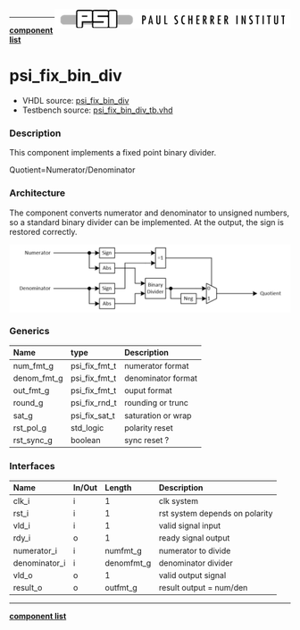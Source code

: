<img align="right" src="../../doc/psi_logo.png">

***

[**component list**](../README.md)

# psi_fix_bin_div
 - VHDL source: [psi_fix_bin_div](../hdl/psi_fix_bin_div.vhd)
 - Testbench source: [psi_fix_bin_div_tb.vhd](../testbench/psi_fix_bin_div_tb/psi_fix_bin_div_tb.vhd)

### Description
This component implements a fixed point binary divider.

Quotient=Numerator/Denominator

### Architecture

The component converts numerator and denominator to unsigned numbers, so a standard binary divider can be implemented. At the output, the sign is restored correctly.

<img align="center" src="psi_fix_bin_div.png">

### Generics
| Name        | type          | Description        |
|:------------|:--------------|:-------------------|
| num_fmt_g   | psi_fix_fmt_t | numerator format   |
| denom_fmt_g | psi_fix_fmt_t | denominator format |
| out_fmt_g   | psi_fix_fmt_t | ouput format       |
| round_g     | psi_fix_rnd_t | rounding or trunc  |
| sat_g       | psi_fix_sat_t | saturation or wrap |
| rst_pol_g   | std_logic     | polarity reset     |
| rst_sync_g  | boolean       | sync reset ?       |

### Interfaces
| Name          | In/Out   | Length      | Description                    |
|:--------------|:---------|:------------|:-------------------------------|
| clk_i         | i        | 1           | clk system                     |
| rst_i         | i        | 1           | rst system depends on polarity |
| vld_i         | i        | 1           | valid signal input             |
| rdy_i         | o        | 1           | ready signal output            |
| numerator_i   | i        | numfmt_g    | numerator to divide            |
| denominator_i | i        | denomfmt_g  | denominator divider            |
| vld_o         | o        | 1           | valid output signal            |
| result_o      | o        | outfmt_g    | result output = num/den        |

---
[**component list**](../README.md)
